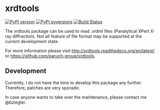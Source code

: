 # xrdtools

[![PyPI version](http://img.shields.io/pypi/v/xrdtools.svg)](https://pypi.org/pypi/xrdtools)
[![PyPI pyversions](https://img.shields.io/pypi/pyversions/xrdtools.svg)](https://pypi.org/pypi/xrdtools)
[![Build Status](https://travis-ci.org/paruch-group/xrdtools.svg?branch=master)](https://travis-ci.org/paruch-group/xrdtools)

The xrdtools package can be used to read .xrdml files (Panalytical XPert X-ray diffraction).
Not all feature of file format may be supported at the current development state.

For more information please visit
<http://xrdtools.readthedocs.org/en/latest/>
or
<https://github.com/paruch-group/xrdtools>.


## Development

Currently, I do not have the time to develop this package any further.
Therefore, patches are very sporadic.

In case anyone wants to take over the maintenance, please contact me
@bziegler.


